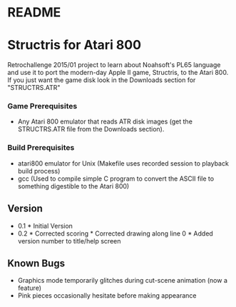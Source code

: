 # README #

# Structris for Atari 800 #
Retrochallenge 2015/01 project to learn about Noahsoft's PL65 language and use it to port the modern-day Apple II game, Structris, to the Atari 800.
If you just want the game disk look in the Downloads section for "STRUCTRS.ATR"

### Game Prerequisites ###
   * Any Atari 800 emulator that reads ATR disk images (get the STRUCTRS.ATR file from the Downloads section).

### Build Prerequisites ###
   * atari800 emulator for Unix (Makefile uses recorded session to playback build process)
   * gcc (Used to compile simple C program to convert the ASCII file to something digestible to the Atari 800)


##  Version ##
   *   0.1 
      *   Initial Version
   *   0.2 
      *   Corrected scoring 
      *   Corrected drawing along line 0
      *   Added version number to title/help screen

## Known Bugs ##
   * Graphics mode temporarily glitches during cut-scene animation (now a feature)
   * Pink pieces occasionally hesitate before making appearance
